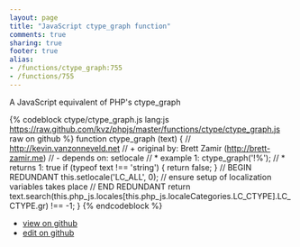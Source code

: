 ```yaml
---
layout: page
title: "JavaScript ctype_graph function"
comments: true
sharing: true
footer: true
alias:
- /functions/ctype_graph:755
- /functions/755
---
```

A JavaScript equivalent of PHP's ctype_graph

{% codeblock ctype/ctype_graph.js lang:js https://raw.github.com/kvz/phpjs/master/functions/ctype/ctype_graph.js raw on github %}
function ctype_graph (text) {
    // http://kevin.vanzonneveld.net
    // +   original by: Brett Zamir (http://brett-zamir.me)
    // -    depends on: setlocale
    // *     example 1: ctype_graph('!%');
    // *     returns 1: true
    if (typeof text !== 'string') {
        return false;
    }
    // BEGIN REDUNDANT
    this.setlocale('LC_ALL', 0); // ensure setup of localization variables takes place
    // END REDUNDANT
    return text.search(this.php_js.locales[this.php_js.localeCategories.LC_CTYPE].LC_CTYPE.gr) !== -1;
}
{% endcodeblock %}

 - [view on github](https://github.com/kvz/phpjs/blob/master/functions/ctype/ctype_graph.js)
 - [edit on github](https://github.com/kvz/phpjs/edit/master/functions/ctype/ctype_graph.js)
